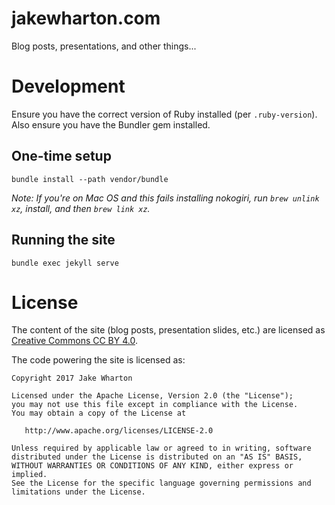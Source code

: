 jakewharton.com
===============

Blog posts, presentations, and other things...


Development
===========

Ensure you have the correct version of Ruby installed (per `.ruby-version`). Also ensure you have the Bundler gem installed.


One-time setup
--------------

    bundle install --path vendor/bundle

_Note: If you're on Mac OS and this fails installing nokogiri, run `brew unlink xz`, install, and then `brew link xz`._

Running the site
----------------

    bundle exec jekyll serve


License
=======

The content of the site (blog posts, presentation slides, etc.) are licensed as [Creative Commons CC BY 4.0](https://creativecommons.org/licenses/by/4.0/legalcode).

The code powering the site is licensed as:

    Copyright 2017 Jake Wharton

    Licensed under the Apache License, Version 2.0 (the "License");
    you may not use this file except in compliance with the License.
    You may obtain a copy of the License at

       http://www.apache.org/licenses/LICENSE-2.0

    Unless required by applicable law or agreed to in writing, software
    distributed under the License is distributed on an "AS IS" BASIS,
    WITHOUT WARRANTIES OR CONDITIONS OF ANY KIND, either express or implied.
    See the License for the specific language governing permissions and
    limitations under the License.
